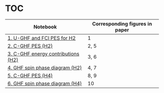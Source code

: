 # TOC

| Notebook | Corresponding figures in paper |
| --- | --- |
| [1. U-GHF and FCI PES for H2](visualization/1.U-GHF_and_FCI_PES_for_H2.ipynb) | 1 |
| [2. C-GHF PES (H2)](visualization/2._C-GHF_PES_(H2).ipynb) | 2, 5 | 
| [3. C-GHF energy contributions (H2)](visualization/3._C-GHF_energy_contributions_(H2).ipynb) | 3, 6 |
| [4. GHF spin phase diagram (H2)](visualization/4._GHF_spin_phase_diagram_(H2).ipynb) | 4, 7 |
| [5. C-GHF PES (H4)](visualization/5._C-GHF_PES_(H4).ipynb) | 8, 9 |
| [6. GHF spin phase diagram (H4)](visualization/6._GHF_spin_phase_diagram_(H4).ipynb) | 10 |
